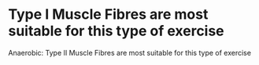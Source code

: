 # Type I Muscle Fibres are most suitable for this type of exercise

Anaerobic: Type II Muscle Fibres are most suitable for this type of exercise